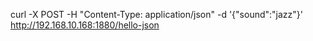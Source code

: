 curl -X POST -H "Content-Type: application/json" -d '{"sound":"jazz"}' http://192.168.10.168:1880/hello-json